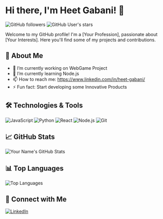# Hi there, I'm Heet Gabani! 👋

![GitHub followers](https://img.shields.io/github/followers/your-username?style=social) 
![GitHub User's stars](https://img.shields.io/github/stars/your-username?style=social)

Welcome to my GitHub profile! I'm a [Your Profession], passionate about [Your Interests]. Here you'll find some of my projects and contributions.

## 🚀 About Me

- 🔭 I’m currently working on WebGame Project
- 🌱 I’m currently learning Node.js
- 📫 How to reach me: https://www.linkedin.com/in/heet-gabani/
- ⚡ Fun fact: Start developing some Innovative Products

## 🛠️ Technologies & Tools

![JavaScript](https://img.shields.io/badge/-JavaScript-000?&logo=JavaScript)
![Python](https://img.shields.io/badge/-Python-000?&logo=Python)
![React](https://img.shields.io/badge/-React-000?&logo=React)
![Node.js](https://img.shields.io/badge/-Node.js-000?&logo=Node.js)
![Git](https://img.shields.io/badge/-Git-000?&logo=Git)

## 📈 GitHub Stats

![Your Name's GitHub Stats](https://github-readme-stats.vercel.app/api?username=heetgabani&show_icons=true&hide_border=true&theme=radical)

## 📊 Top Languages

![Top Languages](https://github-readme-stats.vercel.app/api/top-langs/?username=heetgabani&layout=compact&hide_border=true&theme=radical)

## 🔗 Connect with Me

[![LinkedIn](https://img.shields.io/badge/-LinkedIn-000?&logo=LinkedIn&color=0A66C2)]((https://www.linkedin.com/in/heet-gabani/))
